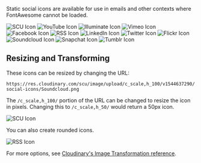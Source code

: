 Static social icons are available for use in emails and other contexts where FontAwesome cannot be loaded.

![SCU Icon](https://res.cloudinary.com/scu/image/upload/c_scale,h_100/v1544637290/social-icons/SCU.png)
![YouTube Icon](https://res.cloudinary.com/scu/image/upload/c_scale,h_100/v1544637290/social-icons/Youtube.png)
![Illuminate Icon](https://res.cloudinary.com/scu/image/upload/c_scale,h_100/v1544637290/social-icons/Illuminate.png)
![Vimeo Icon](https://res.cloudinary.com/scu/image/upload/c_scale,h_100/v1544637290/social-icons/Vimeo.png)
![Facebook Icon](https://res.cloudinary.com/scu/image/upload/c_scale,h_100/v1544637290/social-icons/Facebook.png)
![RSS Icon](https://res.cloudinary.com/scu/image/upload/c_scale,h_100/v1544637290/social-icons/RSS.png)
![LinkedIn Icon](https://res.cloudinary.com/scu/image/upload/c_scale,h_100/v1544637290/social-icons/LinkedIn.png)
![Twitter Icon](https://res.cloudinary.com/scu/image/upload/c_scale,h_100/v1544637290/social-icons/Twitter.png)
![Flickr Icon](https://res.cloudinary.com/scu/image/upload/c_scale,h_100/v1544637290/social-icons/Flickr.png)
![Soundcloud Icon](https://res.cloudinary.com/scu/image/upload/c_scale,h_100/v1544637290/social-icons/Soundcloud.png)
![Snapchat Icon](https://res.cloudinary.com/scu/image/upload/c_scale,h_100/v1544637290/social-icons/Snapchat.png)
![Tumblr Icon](https://res.cloudinary.com/scu/image/upload/c_scale,h_100/v1544637290/social-icons/Tumblr.png)

## Resizing and Transforming

These icons can be resized by changing the URL:

`https://res.cloudinary.com/scu/image/upload/c_scale,h_100/v1544637290/social-icons/Soundcloud.png`

The `/c_scale,h_100/` portion of the URL can be changed to resize the icon in pixels. Changing this to `/c_scale,h_50/` would return a 50px icon.

![SCU Icon](https://res.cloudinary.com/scu/image/upload/c_scale,h_50/v1544637290/social-icons/SCU.png)

You can also create rounded icons.

![RSS Icon](https://res.cloudinary.com/scu/image/upload/h_50,ar_1:1,c_fill,g_auto,r_max/v1544637290/social-icons/RSS.png)

For more options, see [Cloudinary's Image Transformation reference](https://cloudinary.com/documentation/image_transformation_reference).

